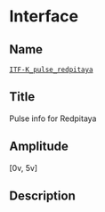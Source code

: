 # Interface

## Name
[`ITF-K_pulse_redpitaya`]()

## Title
Pulse info for Redpitaya

## Amplitude
[0v, 5v]

## Description
